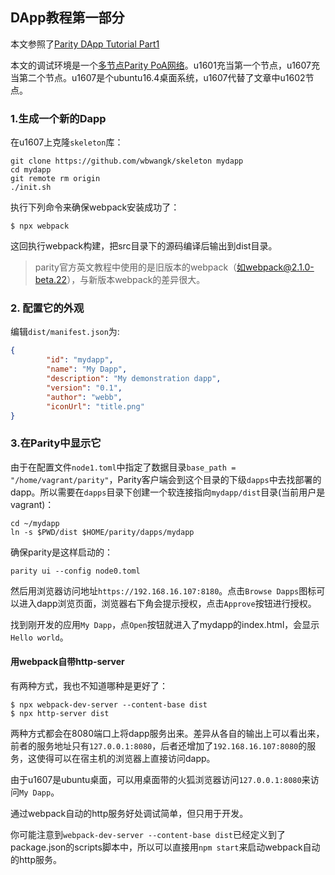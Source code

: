 ## DApp教程第一部分

本文参照了[Parity DApp Tutorial Part1](https://github.com/wbwangk/wbwangk.github.io/blob/master/Parity/Tutorial-Part-1.md) 

本文的调试环境是一个[多节点Parity PoA网络](https://github.com/wbwangk/wbwangk.github.io/wiki/Ethereum%E8%BF%9B%E9%98%B6#%E9%83%A8%E7%BD%B2%E5%A4%9A%E8%8A%82%E7%82%B9parity-poa%E5%8C%BA%E5%9D%97%E9%93%BE)。u1601充当第一个节点，u1607充当第二个节点。u1607是个ubuntu16.4桌面系统，u1607代替了文章中u1602节点。

### 1.生成一个新的Dapp
在u1607上克隆`skeleton`库：
```
git clone https://github.com/wbwangk/skeleton mydapp
cd mydapp 
git remote rm origin
./init.sh
```
执行下列命令来确保webpack安装成功了：
```
$ npx webpack
```
这回执行webpack构建，把src目录下的源码编译后输出到dist目录。
> parity官方英文教程中使用的是旧版本的webpack（如webpack@2.1.0-beta.22），与新版本webpack的差异很大。

### 2. 配置它的外观
编辑`dist/manifest.json`为:
```json
{
        "id": "mydapp",
        "name": "My Dapp",
        "description": "My demonstration dapp",
        "version": "0.1",
        "author": "webb",
        "iconUrl": "title.png"
}
```
### 3.在Parity中显示它
由于在配置文件`node1.toml`中指定了数据目录`base_path = "/home/vagrant/parity"`，Parity客户端会到这个目录的下级`dapps`中去找部署的dapp。所以需要在`dapps`目录下创建一个软连接指向`mydapp/dist`目录(当前用户是vagrant)：
```
cd ~/mydapp
ln -s $PWD/dist $HOME/parity/dapps/mydapp
```
确保parity是这样启动的：
```
parity ui --config node0.toml
```
然后用浏览器访问地址`https://192.168.16.107:8180`。点击`Browse Dapps`图标可以进入dapp浏览页面，浏览器右下角会提示授权，点击`Approve`按钮进行授权。

找到刚开发的应用`My Dapp`，点`Open`按钮就进入了mydapp的index.html，会显示`Hello world`。

#### 用webpack自带http-server
有两种方式，我也不知道哪种是更好了：
```
$ npx webpack-dev-server --content-base dist
$ npx http-server dist
```
两种方式都会在8080端口上将dapp服务出来。差异从各自的输出上可以看出来，前者的服务地址只有`127.0.0.1:8080`，后者还增加了`192.168.16.107:8080`的服务，这使得可以在宿主机的浏览器上直接访问dapp。

由于u1607是ubuntu桌面，可以用桌面带的火狐浏览器访问`127.0.0.1:8080`来访问`My Dapp`。

通过webpack自动的http服务好处调试简单，但只用于开发。

你可能注意到`webpack-dev-server --content-base dist`已经定义到了package.json的scripts脚本中，所以可以直接用`npm start`来启动webpack自动的http服务。

